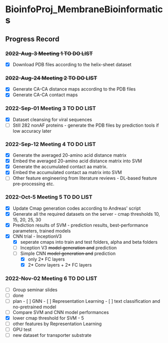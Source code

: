 # BioinfoProj_MembraneBioinformatics

## Progress Record

### ~~2022-Aug-3 Meeting 1 TO DO LIST~~
- [x] Download PDB files according to the helix-sheet dataset 

### ~~2022-Aug-24 Meeting 2 TO DO LIST~~
- [x] Generate CA-CA distance maps according to the PDB files 
- [x] Generate CA-CA contact maps 

### 2022-Sep-01 Meeting 3 TO DO LIST
- [x] Dataset cleansing for viral sequences 
- [ ] Still 282 nonAF proteins - generate the PDB files by prediction tools if low accuracy later

### 2022-Sep-12 Meeting 4 TO DO LIST 
- [x] Generate the averaged 20-amino acid distance matrix
- [x] Embed the averaged 20-amino acid distance matrix into SVM
- [x] Generate the accumulated contact aa matrix.
- [x] Embed the accumulated contact aa matrix into SVM
- [ ] Other feature engineering from literature reviews - DL-based feature pre-processing etc.

### 2022-Oct-5 Meeting 5 TO DO LIST
- [x] Update Cmap generation codes according to Andreas' script
- [x] Generate all the required datasets on the server - cmap thresholds 10, 15, 20, 25, 30
- [x] Prediction results of SVM - prediction results, best-performance parameters, trained models 
- [x] CNN trial - InceptionV3
  - [x] seperate cmaps into train and test folders, alpha and beta folders
  - [ ] Inception V3 ~~model generation and~~ prediction
  - [ ] Simple CNN ~~model generation and~~ prediction
    - [x] only 2* FC layers
    - [x] 2* Conv layers + 2* FC layers 

### 2022-Nov-02 Meeting 6 TO DO LIST
- [ ]  Group seminar slides 
  - [ ]  done
  - [ ]  plan
    - [ ]  GNN
    - [ ]  Representation Learning
    - [ ]  text classification and no-pretrained model
- [ ]  Compare SVM and CNN model performances 
- [x]  lower cmap threshold for SVM - 5
- [ ]  other features by Representation Learning
- [ ]  GPU test
- [ ]  new dataset for transporter substrate
